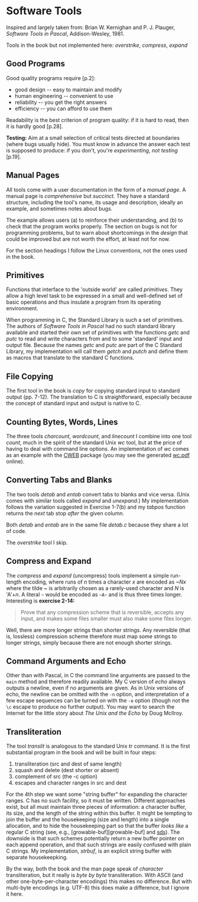 
Software Tools
==============

Inspired and largely taken from: 
Brian W. Kernighan and P. J. Plauger, 
*Software Tools in Pascal*, Addison-Wesley, 1981.


Tools in the book but not implemented here:
*overstrike*, *compress*, *expand*


Good Programs
-------------

Good quality programs require [p.2]:

  *  good design -- easy to maintain and modify
  *  human engineering -- convenient to use
  *  reliability -- you get the right answers
  *  efficiency -- you can afford to use them

Readability is the best criterion of program quality: if it is
hard to read, then it is hardly good [p.28].

**Testing:** Aim at a small selection of critical tests directed
at boundaries (where bugs usually hide). You must know in advance
the answer each test is supposed to produce: if you don't, you're
*experimenting*, *not testing* [p.19].


Manual Pages
------------

All tools come with a user documentation in the form of
a *manual page*. A manual page is *comprehensive* but *succinct*.
They have a standard structure, including the tool's name, its
usage and description, ideally an example, and sometimes notes
about bugs.

The example allows users (a) to reinforce their understanding,
and (b) to check that the program works properly.
The section on bugs is not for programming problems, but to
warn about shortcomings in the _design_ that could be improved
but are not worth the effort, at least not for now.

For the section headings I follow the Linux conventions,
not the ones used in the book.


Primitives
----------

Functions that interface to the 'outside world' are called
*primitives*. They allow a high level task to be expressed
in a small and well-defined set of basic operations and thus
insulate a program from its operating environment.

When programming in C, the Standard Library is such a set
of primitives. The authors of *Software Tools in Pascal*
had no such standard library available and started their
own set of primitives with the functions *getc* and *putc*
to read and write characters from and to some 'standard'
input and output file. Because the names *getc* and *putc*
are part of the C Standard Library, my implementation will
call them *getch* and *putch* and define them as macros
that translate to the standard C functions.


File Copying
------------

The first tool in the book is *copy* for copying standard
input to standard output (pp. 7-12). The translation to C
is straightforward, especially because the concept of
standard input and output is native to C.


Counting Bytes, Words, Lines
----------------------------

The three tools *charcount*, *wordcount*, and *linecount*
I combine into one tool *count*, much in the spirit of the
standard Unix *wc* tool, but at the price of having to deal
with command line options. An implementation of *wc* comes
as an example with the [CWEB][cweb] package (you may see
the generated [wc.pdf][wc.pdf] online).

[cweb]: https://ctan.org/tex-archive/web/c_cpp/cweb
[wc.pdf]: http://tex.loria.fr/litte/wc.pdf


Converting Tabs and Blanks
--------------------------

The two tools *detab* and *entab* convert tabs to blanks
and vice versa. (Unix comes with similar tools called
*expand* and *unexpand*.) My implementation follows
the variation suggested in Exercise 1-7(b) and my
*tabpos* function returns the *next* tab stop *after*
the given column.

Both *detab* and *entab* are in the same file *detab.c*
because they share a lot of code.

The *overstrike* tool I skip.


Compress and Expand
-------------------

The *compress* and *expand* (uncompress) tools implement a simple
run-length encoding, where runs of _n_ times a character _x_ are
encoded as *~Nx* where the tilde ~ is arbitrarily chosen as a
rarely-used character and _N_ is 'A'+_n_.
A literal `~` would be encoded as `~A~` and is thus three times
longer. Interesting is **exercise 2-14:**

> Prove that any compression scheme that is reversible, accepts any
> input, and makes some files smaller must also make some files longer.

Well, there are more longer strings than shorter strings. Any reversible
(that is, lossless) compression scheme therefore must map some strings
to longer strings, simply because there are not enough shorter strings.


Command Arguments and Echo
--------------------------

Other than with Pascal, in C the command line arguments are passed
to the `main` method and therefore readily available.
My C version of *echo* always outputs a newline, even if no arguments
are given. As in Unix versions of echo, the newline can be omitted
with the `-n` option, and interpretation of a few escape sequences can
be turned on with the `-e` option (though not the `\c` escape to
produce no further output). You may want to search the Internet
for the little story about *The Unix and the Echo* by Doug McIlroy.


Transliteration
---------------

The tool *translit* is analogous to the standard Unix *tr* command.
It is the first substantial program in the book and will be built
in four steps:

  1.  transliteration (src and dest of same length)
  2.  squash and delete (dest shorter or absent)
  3.  complement of src (the -c option)
  4.  escapes and character ranges in src and dest

For the 4th step we want some "string buffer" for expanding the
character ranges. C has no such facility, so it must be written.
Different approaches exist, but all must maintain three pieces
of information: a character buffer, its size, and the length of
the string within this buffer. It might be tempting to join the
buffer and the housekeeping (size and length) into a single
allocation, and to hide the housekeeping part so that the buffer
_looks like_ a regular C string (see, e.g., [growable-buf][growable-buf]
and [sds][sds]). The downside is that such schemes potentially
return a new buffer pointer on each append operation, and
that such strings are easily confused with plain C strings.
My implementation, *strbuf*, is an explicit string buffer
with separate housekeepking.

By the way, both the book and the man page speak of _character_
transliteration, but it really is _byte by byte_ transliteration.
With ASCII (and other one-byte-per-character encodings) this makes
no difference. But with multi-byte encodings (e.g. UTF-8)
this does make a difference, but I ignore it here.

[sds]: https://github.com/antirez/sds
[buf]: https://github.com/skeeto/growable-buf

